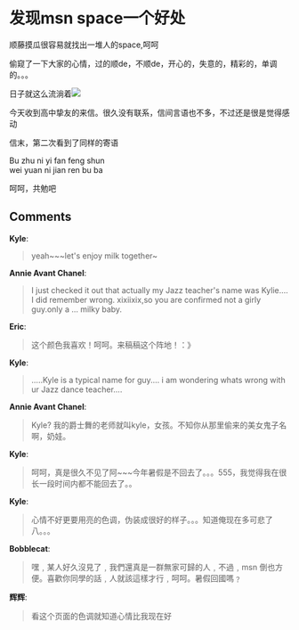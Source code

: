 # 发现msn space一个好处

<div id="msgcns!9884D0A402622CB2!142" class="bvMsg"><p>顺藤摸瓜很容易就找出一堆人的space,呵呵</p> <p>偷窥了一下大家的心情，过的顺de，不顺de，开心的，失意的，精彩的，单调的。。。</p> <p>日子就这么流淌着<img src="http://spaces.msn.com/mmm2005-03-24_15.25/RTE/emoticons/clock.gif" /></p> <p>今天收到高中挚友的来信。很久没有联系，信间言语也不多，不过还是很是觉得感动</p> <p>信末，第二次看到了同样的寄语</p> <p>Bu zhu ni yi fan feng shun<br />wei yuan ni jian ren bu ba</p> <p>呵呵，共勉吧</p></div>

## Comments

**Kyle**:
> yeah~~~let\'s enjoy milk together~

**Annie Avant Chanel**:
> I just checked it out that actually my Jazz teacher\'s name was Kylie.... I did remember wrong.   xixiixix,so you are confirmed not a girly guy.only a ... milky baby.

**Eric**:
> 这个颜色我喜欢！呵呵。来稿稿这个阵地！：》

**Kyle**:
> .....Kyle is a typical name for guy.... i am wondering whats wrong with ur Jazz dance teacher....

**Annie Avant Chanel**:
> Kyle? 我的爵士舞的老师就叫kyle，女孩。不知你从那里偷来的美女鬼子名啊，奶娃。

**Kyle**:
> 呵呵，真是很久不见了阿~~~今年暑假是不回去了。。。555，我觉得我在很长一段时间内都不能回去了。。

**Kyle**:
> 心情不好更要用亮的色调，伪装成很好的样子。。。知道俺现在多可悲了八。。。

**Bobblecat**:
> 嘿﹐某人好久沒見了﹐我們還真是一群無家可歸的人﹐不過﹐msn 倒也方便。喜歡你同學的話﹐人就該這樣才行﹐呵呵。暑假回國嗎﹖

**辉辉**:
> 看这个页面的色调就知道心情比我现在好

